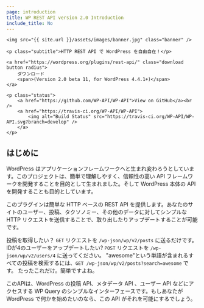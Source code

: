 ```yaml
---
page: introduction
title: WP REST API version 2.0 Introduction
include_title: No
---
```


<div class="hero">

	<img src="{{ site.url }}/assets/images/banner.jpg" class="banner" />

	<p class="subtitle">HTTP REST API で WordPress を自由自在！</p>

	<a href="https://wordpress.org/plugins/rest-api/" class="download button radius">
		ダウンロード
		<span>(Version 2.0 beta 11, for WordPress 4.4.1+)</span>
	</a>

	<p class="status">
		<a href="https://github.com/WP-API/WP-API">View on GitHub</a><br />
		<a href="https://travis-ci.org/WP-API/WP-API">
			<img alt="Build Status" src="https://travis-ci.org/WP-API/WP-API.svg?branch=develop" />
		</a>
	</p>

</div>

はじめに
-----

WordPress はアプリケーションフレームワークへと生まれ変わろうとしています。このプロジェクトは、簡単で理解しやすく、信頼性の高い API フレームワークを開発することを目的として生まれました。そして WordPress 本体の API を開発することも目的としています。

このプラグインは簡単な HTTP ベースの REST API を提供します。あなたのサイトのユーザー、投稿、タクソノミー、その他のデータに対してシンプルな HTTP リクエストを送信することで、取り出したりアップデートすることが可能です。

投稿を取得したい？ `GET` リクエストを `/wp-json/wp/v2/posts` に送るだけです。 IDが4のユーザーをアップデートしたい? `POST` リクエストを `/wp-json/wp/v2/users/4` に送ってください。 "awesome"という単語が含まれるすべての投稿を検索するには、`GET /wp-json/wp/v2/posts?search=awesome` です。 たったこれだけ。簡単ですよね。

このAPIは、WordPress の投稿 API、メタデータ API 、ユーザー API などにアクセスする WP Query のシンプルなインターフェースです。もしあなたが WordPress で何かを始めたいのなら、この API がそれを可能にするでしょう。
